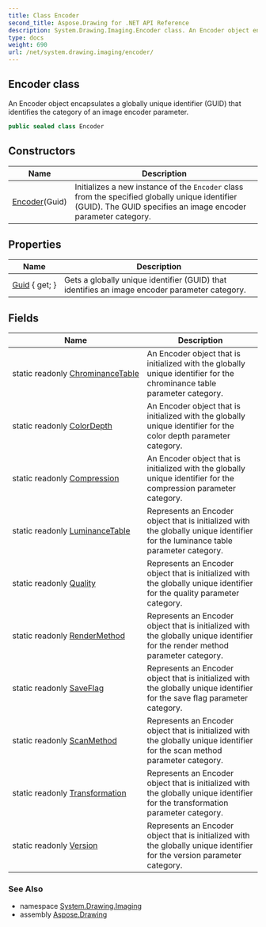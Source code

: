```yaml
---
title: Class Encoder
second_title: Aspose.Drawing for .NET API Reference
description: System.Drawing.Imaging.Encoder class. An Encoder object encapsulates a globally unique identifier GUID that identifies the category of an image encoder parameter
type: docs
weight: 690
url: /net/system.drawing.imaging/encoder/
---
```

## Encoder class

An Encoder object encapsulates a globally unique identifier (GUID) that identifies the category of an image encoder parameter.

```csharp
public sealed class Encoder
```

## Constructors

| Name | Description |
| --- | --- |
| [Encoder](encoder/)(Guid) | Initializes a new instance of the `Encoder` class from the specified globally unique identifier (GUID). The GUID specifies an image encoder parameter category. |

## Properties

| Name | Description |
| --- | --- |
| [Guid](../../system.drawing.imaging/encoder/guid/) { get; } | Gets a globally unique identifier (GUID) that identifies an image encoder parameter category. |

## Fields

| Name | Description |
| --- | --- |
| static readonly [ChrominanceTable](../../system.drawing.imaging/encoder/chrominancetable/) | An Encoder object that is initialized with the globally unique identifier for the chrominance table parameter category. |
| static readonly [ColorDepth](../../system.drawing.imaging/encoder/colordepth/) | An Encoder object that is initialized with the globally unique identifier for the color depth parameter category. |
| static readonly [Compression](../../system.drawing.imaging/encoder/compression/) | An Encoder object that is initialized with the globally unique identifier for the compression parameter category. |
| static readonly [LuminanceTable](../../system.drawing.imaging/encoder/luminancetable/) | Represents an Encoder object that is initialized with the globally unique identifier for the luminance table parameter category. |
| static readonly [Quality](../../system.drawing.imaging/encoder/quality/) | Represents an Encoder object that is initialized with the globally unique identifier for the quality parameter category. |
| static readonly [RenderMethod](../../system.drawing.imaging/encoder/rendermethod/) | Represents an Encoder object that is initialized with the globally unique identifier for the render method parameter category. |
| static readonly [SaveFlag](../../system.drawing.imaging/encoder/saveflag/) | Represents an Encoder object that is initialized with the globally unique identifier for the save flag parameter category. |
| static readonly [ScanMethod](../../system.drawing.imaging/encoder/scanmethod/) | Represents an Encoder object that is initialized with the globally unique identifier for the scan method parameter category. |
| static readonly [Transformation](../../system.drawing.imaging/encoder/transformation/) | Represents an Encoder object that is initialized with the globally unique identifier for the transformation parameter category. |
| static readonly [Version](../../system.drawing.imaging/encoder/version/) | Represents an Encoder object that is initialized with the globally unique identifier for the version parameter category. |

### See Also

* namespace [System.Drawing.Imaging](../../system.drawing.imaging/)
* assembly [Aspose.Drawing](../../)


